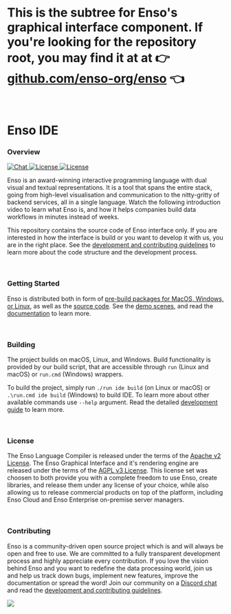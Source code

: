 # This is the subtree for Enso's graphical interface component. If you're looking for the repository root, you may find it at at 👉 <a href="https://github.com/enso-org/enso">github.com/enso-org/enso</a> 👈

<br/>

# Enso IDE

### Overview

<p>
  <a href="https://discord.gg/PMtNMP46">
    <img src="https://img.shields.io/discord/401396655599124480.svg?label=&logo=discord&logoColor=ffffff&color=7389D8&labelColor=6A7EC2"
         alt="Chat">
  </a>
  <a href="https://github.com/enso-org/enso/blob/develop/LICENSE">
    <img src="https://img.shields.io/static/v1?label=Compiler%20License&message=Apache%20v2&color=2ec352&labelColor=2c3239"
         alt="License">
  </a>
  <a href="https://github.com/enso-org/enso/tree/develop/gui/LICENSE">
    <img src="https://img.shields.io/static/v1?label=GUI%20License&message=AGPL%20v3&color=2ec352&labelColor=2c3239"
         alt="License">
  </a>
</p>

Enso is an award-winning interactive programming language with dual visual and
textual representations. It is a tool that spans the entire stack, going from
high-level visualisation and communication to the nitty-gritty of backend
services, all in a single language. Watch the following introduction video to
learn what Enso is, and how it helps companies build data workflows in minutes
instead of weeks.

This repository contains the source code of Enso interface only. If you are
interested in how the interface is build or you want to develop it with us, you
are in the right place. See the
[development and contributing guidelines](docs/CONTRIBUTING.md) to learn more
about the code structure and the development process.

<br/>

### Getting Started

Enso is distributed both in form of
[pre-build packages for MacOS, Windows, or Linux](https://github.com/enso-org/ide/releases),
as well as the [source code](https://github.com/enso-org). See the
[demo scenes](http://TODO), and read the [documentation](docs/product) to learn
more.

<br/>

### Building

The project builds on macOS, Linux, and Windows. Build functionality is provided
by our build script, that are accessible through `run` (Linux and macOS) or
`run.cmd` (Windows) wrappers.

To build the project, simply run `./run ide build` (on Linux or macOS) or
`.\run.cmd ide build` (Windows) to build IDE. To learn more about other
available commands use `--help` argument. Read the detailed
[development guide](docs/CONTRIBUTING.md) to learn more.

<br/>

### License

The Enso Language Compiler is released under the terms of the
[Apache v2 License](https://github.com/enso-org/enso/blob/develop/LICENSE). The
Enso Graphical Interface and it's rendering engine are released under the terms
of the
[AGPL v3 License](https://github.com/enso-org/enso/blob/develop/app/gui/LICENSEE).
This license set was choosen to both provide you with a complete freedom to use
Enso, create libraries, and release them under any license of your choice, while
also allowing us to release commercial products on top of the platform,
including Enso Cloud and Enso Enterprise on-premise server managers.

<br/>

### Contributing

Enso is a community-driven open source project which is and will always be open
and free to use. We are committed to a fully transparent development process and
highly appreciate every contribution. If you love the vision behind Enso and you
want to redefine the data processing world, join us and help us track down bugs,
implement new features, improve the documentation or spread the word! Join our
community on a [Discord chat](http://chat.enso.org) and read the
[development and contributing guidelines](docs/CONTRIBUTING.md).

<a href="https://github.com/enso-org/ide/graphs/contributors">
  <img src="https://opencollective.com/enso-language/contributors.svg?width=890&button=false" />
</a>
